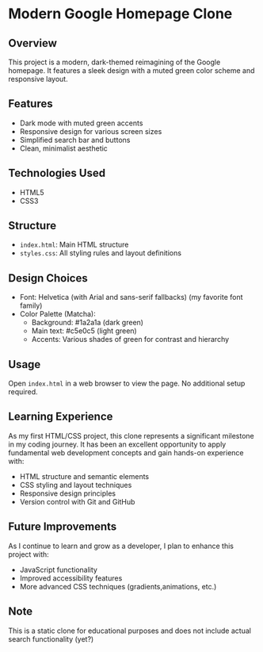 # Modern Google Homepage Clone

## Overview
This project is a modern, dark-themed reimagining of the Google homepage. It features a sleek design with a muted green color scheme and responsive layout.

## Features
- Dark mode with muted green accents
- Responsive design for various screen sizes
- Simplified search bar and buttons
- Clean, minimalist aesthetic

## Technologies Used
- HTML5
- CSS3

## Structure
- `index.html`: Main HTML structure
- `styles.css`: All styling rules and layout definitions

## Design Choices
- Font: Helvetica (with Arial and sans-serif fallbacks) (my favorite font family)
- Color Palette (Matcha):
  - Background: #1a2a1a (dark green)
  - Main text: #c5e0c5 (light green)
  - Accents: Various shades of green for contrast and hierarchy

## Usage
Open `index.html` in a web browser to view the page. No additional setup required.

## Learning Experience
As my first HTML/CSS project, this clone represents a significant milestone in my coding journey. It has been an excellent opportunity to apply fundamental web development concepts and gain hands-on experience with:

- HTML structure and semantic elements
- CSS styling and layout techniques
- Responsive design principles
- Version control with Git and GitHub

## Future Improvements
As I continue to learn and grow as a developer, I plan to enhance this project with:
- JavaScript functionality
- Improved accessibility features
- More advanced CSS techniques (gradients,animations, etc.)

## Note
This is a static clone for educational purposes and does not include actual search functionality (yet?)